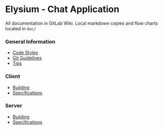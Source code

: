 # Elysium - Chat Application

All documentation in GitLab Wiki. Local markdown copies and flow charts located in `doc/`

### General Information
* [Code Styles](https://gitlab.com/csun380spring2020/elysium/-/wikis/Code%20Styles)
* [Git Guidelines](https://gitlab.com/csun380spring2020/elysium/-/wikis/Git%20Guidelines)
* [Tips](https://gitlab.com/csun380spring2020/elysium/-/wikis/Tips)

### Client
* [Building](https://gitlab.com/csun380spring2020/elysium/-/wikis/Client%20Building)
* [Specifications](https://gitlab.com/csun380spring2020/elysium/-/wikis/Client%20Specifications)
![]()

### Server
* [Building](https://gitlab.com/csun380spring2020/elysium/-/wikis/Server%20Building)
* [Specifications](https://gitlab.com/csun380spring2020/elysium/-/wikis/Server%20Specifications)
![]()
